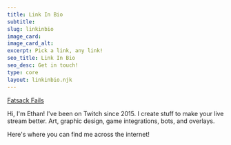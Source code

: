 ```yaml
---
title: Link In Bio
subtitle:
slug: linkinbio
image_card:
image_card_alt:
excerpt: Pick a link, any link!
seo_title: Link In Bio
seo_desc: Get in touch!
type: core
layout: linkinbio.njk
---
```


<div class="flex items-center justify-center">
   <div class="bg-{{ theme.colors.main }}-700 text-center rounded p-10 max-w-sm">
     <a href="/home"<img class="mb-3 mx-auto max-w-fit" src="/images/fatsack-author.png" alt="Ethan Kellogg is Fatsack Fails"></a>
     <a href="/home" class="text-xl text-{{ theme.colors.main }}-100"> Fatsack Fails </a>
     <p class="text-{{ theme.colors.main }}-100 mt-2"> Hi, I'm Ethan! I've been on Twitch since 2015. I create stuff to make your live stream better. Art, graphic design, game integrations, bots, and overlays. </p>
     <p class="text-{{ theme.colors.main }}-100 mt-2"> Here's where you can find me across the internet! </p>
   </div>
 </div>
